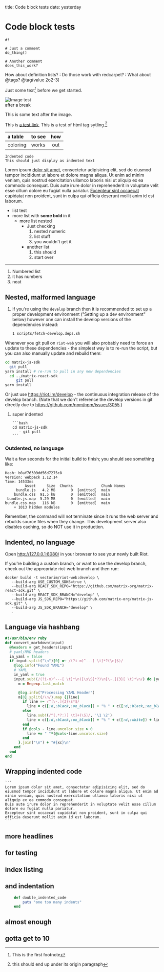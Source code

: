 title: Code block tests
date: yesterday

Code block tests
================

```
#!
```

```
# Just a comment
do_thing()
```

    # Another comment
    does_this_work?


How about definition lists?
: Do those work with redcarpet?
: What about @tags? @tag(value 2o2-3)

Just some text[^fn0] before we get started.

![Image test](https://raw.githubusercontent.com/eddieantonio/i/master/imgcat.png "imgcat cat")<br/>after a break

[^fn0]: This is the first footnote

This is some text after the image.

This is [a test link](https://brettterpstra.com). <span class="test span">This is a test of html tag sytling.</span>[^fn1]

| a table | to see | how |
| :---- |----|:---:|
coloring | works|out

    Indented code
    This should just display as indented text

Lorem ipsum [dolor sit amet][reflink], consectetur adipisicing elit, sed do eiusmod tempor incididunt ut labore et dolore magna aliqua. Ut enim ad minim veniam, quis nostrud exercitation ullamco laboris nisi ut aliquip ex ea commodo consequat. Duis aute irure dolor in reprehenderit in voluptate velit esse cillum dolore eu fugiat nulla pariatur. [Excepteur sint occaecat](https://test.com) cupidatat non proident, sunt in culpa qui officia deserunt mollit anim id est laborum.

[reflink]: https://brettterpstra.com/should/become/inline "This should become an inline link"

* list test
* more list with **some bold** in it
    * more list nested
        + Just checking
            1. nested numeric
            2. list stuff
            3. you wouldn't get it
        * another list
            1. this should
            2. start over

---

1. Numbered list
2. it has numbers
3. neat

## Nested, malformed language

1. If you're using the `develop` branch then it is recommended to set up a proper development environment ("Setting up a dev environment" below) however one can install the develop versions of the dependencies instead:

   ``` bash
   1 scripts/fetch-develop.deps.sh
   ```

Whenever you git pull on `riot-web` you will also probably need to force an update
to these dependencies - the simplest way is to re-run the script, but you can also
manually update and rebuild them:

```bash
cd matrix-js-sdk
  git pull
yarn install # re-run to pull in any new dependencies
  cd ../matrix-react-sdk
     git pull
yarn install
```

Or just use https://riot.im/develop - the continuous integration release of the
develop branch. (Note that we don't reference the develop versions in git directly
due to https://github.com/npm/npm/issues/3055.)

1. super indented
       
       ```bash
       cd matrix-js-sdk
          - git pull
       ```

### Outdented, no language

Wait a few seconds for the initial build to finish; you should see something like:

```console
Hash: b0af76309dd56d7275c8
Version: webpack 1.12.14
Time: 14533ms
         Asset     Size  Chunks             Chunk Names
     bundle.js   4.2 MB       0  [emitted]  main
    bundle.css  91.5 kB       0  [emitted]  main
 bundle.js.map  5.29 MB       0  [emitted]  main
bundle.css.map   116 kB       0  [emitted]  main
    + 1013 hidden modules
```

Remember, the command will not terminate since it runs the web server
and rebuilds source files when they change. This development server also
disables caching, so do NOT use it in production.

## Indented, no language

Open http://127.0.0.1:8080/ in your browser to see your newly built Riot.

If you're building a custom branch, or want to use the develop branch, check out the appropriate
riot-web branch and then run:

    docker build -t vectorim/riot-web:develop \
       --build-arg USE_CUSTOM_SDKS=true \
       --build-arg REACT_SDK_REPO="https://github.com/matrix-org/matrix-react-sdk.git" \
       --build-arg REACT_SDK_BRANCH="develop" \
       --build-arg JS_SDK_REPO="https://github.com/matrix-org/matrix-js-sdk.git" \
       --build-arg JS_SDK_BRANCH="develop" \
       .


## Language via hashbang

```ruby
#!/usr/bin/env ruby
def convert_markdown(input)
  @headers = get_headers(input)
  # yaml/MMD headers
  in_yaml = false
  if input.split("\n")[0] =~ /(?i-m)^---[ \t]*?(\n|$)/
    @log.info("Found YAML")
    # YAML
    in_yaml = true
    input.sub!(/(?i-m)^---[ \t]*\n([\s\S]*?)\n[\-.]{3}[ \t]*\n/) do |yaml|
      m = Regexp.last_match

      @log.info("Processing YAML Header")
      m[0].split(/\n/).map {|line|
        if line =~ /^[\-.]{3}\s*$/
          line = c([:d,:black,:on_black]) + "% " + c([:d,:black,:on_black]) + line
        else
          line.sub!(/^(.*?:)[ \t]+(\S)/, '\1 \2')
          line = c([:d,:black,:on_black]) + "% " + c([:d,:white]) + line
        end
        if @cols - line.uncolor.size > 0
          line += " "*(@cols-line.uncolor.size)
        end
      }.join("\n") + "#{xc}\n"
    end
  end
end
```

## Wrapping indented code

    ```
    Lorem ipsum dolor sit amet, consectetur adipisicing elit, sed do eiusmod tempor incididunt ut labore et dolore magna aliqua. Ut enim ad minim veniam, quis nostrud exercitation ullamco laboris nisi ut aliquip ex ea commodo consequat. 
    Duis aute irure dolor in reprehenderit in voluptate velit esse cillum dolore eu fugiat nulla pariatur. 
    Excepteur sint occaecat cupidatat non proident, sunt in culpa qui officia deserunt mollit anim id est laborum.
    ```

[^fn1]: this should end up under its origin paragraph

## more headlines

## for testing

## index listing

## and indentation

```ruby
    def double_indented_code
        puts "one too many indents"
    end
```

## almost enough

## gotta get to 10

